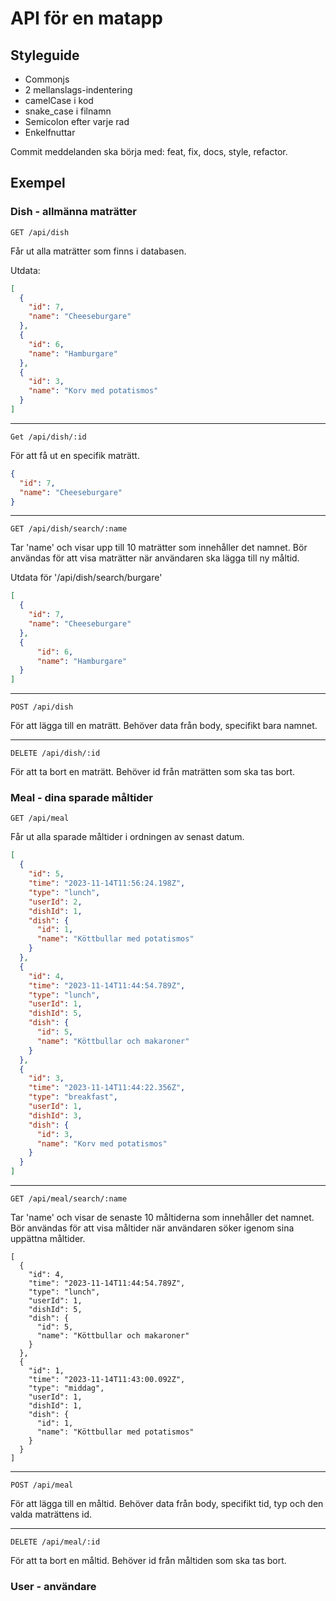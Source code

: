 # API för en matapp

## Styleguide
* Commonjs
* 2 mellanslags-indentering
* camelCase i kod
* snake_case i filnamn
* Semicolon efter varje rad
* Enkelfnuttar

Commit meddelanden ska börja med: feat, fix, docs, style, refactor.

## Exempel

### Dish - allmänna maträtter

```
GET /api/dish
```
Får ut alla maträtter som finns i databasen.

<!-- TODO: pagination? -->

Utdata: 
```json
[
  {
    "id": 7,
    "name": "Cheeseburgare"
  },
  {
    "id": 6,
    "name": "Hamburgare"
  },
  {
    "id": 3,
    "name": "Korv med potatismos"
  }
]
```

***

```
Get /api/dish/:id
```
För att få ut en specifik maträtt.

```json
{
  "id": 7,
  "name": "Cheeseburgare"
}
```

***

```
GET /api/dish/search/:name
```
Tar 'name' och visar upp till 10 maträtter som innehåller det namnet. Bör användas för att visa maträtter när användaren ska lägga till ny måltid.

Utdata för '/api/dish/search/burgare'
```json
[
  {
    "id": 7,
    "name": "Cheeseburgare"
  },
  {
      "id": 6,
      "name": "Hamburgare"
  }
]
```

***

```
POST /api/dish
```
För att lägga till en maträtt. Behöver data från body, specifikt bara namnet. 

***

```
DELETE /api/dish/:id
```
För att ta bort en maträtt. Behöver id från maträtten som ska tas bort.


### Meal - dina sparade måltider

```
GET /api/meal
```

Får ut alla sparade måltider i ordningen av senast datum.

<!-- TODO: få bara userns måltider  -->
<!-- TODO: pagination? -->

```json
[
  {
    "id": 5,
    "time": "2023-11-14T11:56:24.198Z",
    "type": "lunch",
    "userId": 2,
    "dishId": 1,
    "dish": {
      "id": 1,
      "name": "Köttbullar med potatismos"
    }
  },
  {
    "id": 4,
    "time": "2023-11-14T11:44:54.789Z",
    "type": "lunch",
    "userId": 1,
    "dishId": 5,
    "dish": {
      "id": 5,
      "name": "Köttbullar och makaroner"
    }
  },
  {
    "id": 3,
    "time": "2023-11-14T11:44:22.356Z",
    "type": "breakfast",
    "userId": 1,
    "dishId": 3,
    "dish": {
      "id": 3,
      "name": "Korv med potatismos"
    }
  }
]
```

***

```
GET /api/meal/search/:name
```
Tar 'name' och visar de senaste 10 måltiderna som innehåller det namnet. Bör användas för att visa måltider när användaren söker igenom sina uppättna måltider. 

```
[
  {
    "id": 4,
    "time": "2023-11-14T11:44:54.789Z",
    "type": "lunch",
    "userId": 1,
    "dishId": 5,
    "dish": {
      "id": 5,
      "name": "Köttbullar och makaroner"
    }
  },
  {
    "id": 1,
    "time": "2023-11-14T11:43:00.092Z",
    "type": "middag",
    "userId": 1,
    "dishId": 1,
    "dish": {
      "id": 1,
      "name": "Köttbullar med potatismos"
    }
  }
]
```

*** 

```
POST /api/meal
```
För att lägga till en måltid. Behöver data från body, specifikt tid, typ och den valda maträttens id.

***

```
DELETE /api/meal/:id
```
För att ta bort en måltid. Behöver id från måltiden som ska tas bort.

### User - användare









```

```